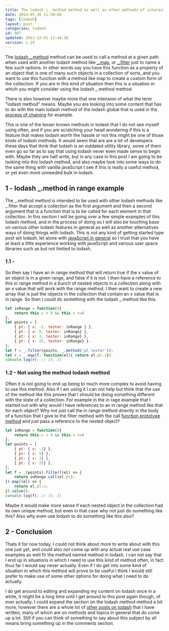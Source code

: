 ```yaml
---
title: The lodash \_.method method as well as other methods of interest
date: 2019-05-30 11:50:00
tags: [lodash]
layout: post
categories: lodash
id: 467
updated: 2021-12-01 12:44:28
version: 1.19
---
```


The [lodash \_.method](https://lodash.com/docs/4.17.15#method) method can be used to call a method at a given path when used with another lodash method like [\_.map](/2018/02/02/lodash_map), or [\_.filter](/2018/05/18/lodash_filter/) just to name a few such options. In other words say you have this function as a property of an object that is one of many such objects in a collection of sorts, and you want to use this function with a method like map to create a custom form of the collection. If you are in this kind of situation then this is a situation in which you might consider using the lodash \_.method method.

There is also however maybe more that one intension of what the term "lodash method" means. Maybe you are looking into some content that has to do with the main lodash method of the lodash global that is used in the [process of chaining](/2018/11/11/lodash_chain/) for example.

This is one of the lesser known methods in lodash that I do not see myself using often, and if you are scratching your head wondering if this is a feature that makes lodash worth the hassle or not this might be one of those kinds of lodash methods. It would seem that are are a lot of developers these days that think that lodash is an outdated utility library, some of them even go so far as to say that using lodash never even made sense to begin with. Maybe they are half write, but in any case in this post I am going to be looking into this lodash method, and also maybe look into some ways to do the same thing with vanilla javaScript t see if this is really a useful method, or yet even more unneeded bulk in lodash.

<!-- more -->

## 1 - lodash _.method in range example

The \_.method method is intended to be used with other lodash methods like \_.filter that accept a collection as the first argument and then a second argument that is a function that is to be called for each element in that collection. In this section I will be going over a few simple examples of this lodash method, and in the process of doing so I will also be touching base on various other lodash features in general as well as another alternatives ways of doing things with lodash. This is not any kind of getting started type post wit lodash, let alone with [javaScript in general](/2018/11/27/js-getting-started/) so I trust that you have at least a little experience working with javaScript and various user space libraries such as but not limited to lodash.

### 1.1 -

So then say I have an in range method that will return true if the x value of an object is in a given range, and false if it is not. I then have a reference to this in range method in a bunch of nested objects in a collection along with an x value that will work with the range method. I then want to create a new array that is just the objects in the collection that contain an x value that is in range. So then I could do something with the lodash \_.method like this.

```js
let inRange = function(){
    return this.x < 9 && this.x >=0 
};
let points = [
    { pt: { x: -1, tester: inRange } },
    { pt: { x: 5, tester: inRange} },
    { pt: { x: 3, tester: inRange} },
    { pt: { x: 25, tester: inRange} },
];
let f = _.filter(points, _.method('pt.tester'));
let r = _.map(f, function(el){ return el.pt.x})
console.log(r); // [5, 3]
```

### 1.2 - Not using the method lodash method

Often it is not going to end up being to much more complex to avoid having to use this method. Also if I am using it I can not help but think that the use of the method like this proves that I should be doing something different with the state of a collection. For example in the in rage example that I started out with why would I have references to an in range method like that for each object? Why not just call the in range method directly in the body of a function that I give to the filter method with the call [function prototype method](/2017/09/21/js-call-apply-and-bind/) and just pass a reference to the nested object?

```js
let inRange = function(){
    return this.x < 9 && this.x >=0 
};
let points = [
    { pt: { x: -1} },
    { pt: { x: 5} },
    { pt: { x: 3} },
    { pt: { x: 25} },
];
let f = _(points).filter((el) => {
    return inRange.call(el.pt);
}).map((el) => {
    return el.pt.x;
}).value();
console.log(f); // [5, 3]
```

Maybe it would make more sense if each nested object in the collection had its own unique method, but even in that case why not just do something like this? Also why even use lodash to do something like this also?

## 2 - Conclusion

Thats it for now today, I could not think about more to write about with this one just yet, and could also not come up with any actual real use case examples as well fir the method named method in lodash. I can not say that I end up in situations in which I need to use this kind of method often, in fact thus far I would say never actually. Even if I do get into some kind of situation in which this method will prove to be useful I think I would still prefer to make use of some other options for doing what I need to do actually.

I do get around to editing and expanding my content on lodash once in a while, it might be a long time until I get around to this post again though, of ever actually. I could expand the section on the lodash method method a bit more, however there are a whole lot of [other posts on lodash](/categories/lodash/) that I have written, many of which are on methods and topics in general that do come up a lot. Still if you can think of something to say about this subject by all means bring something up in the comments section.

